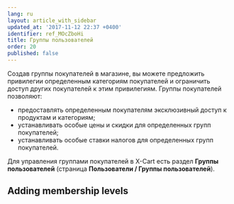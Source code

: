 ```yaml
---
lang: ru
layout: article_with_sidebar
updated_at: '2017-11-12 22:37 +0400'
identifier: ref_MOcZboHi
title: Группы пользователей
order: 20
published: false
---
```

Создав группы покупателей в магазине, вы можете предложить привилегии определенным категориям покупателей и ограничить доступ других покупателей к этим привилегиям. Группы покупателей позволяют:

*   предоставлять определенным покупателям эксклюзивный доступ к продуктам и категориям;
*   устанавливать особые цены и скидки для определенных групп покупателей;
*   устанавливать особые ставки налогов для определенных групп покупателей.

Для управления группами покупателей в X-Cart есть раздел **Группы пользователей** (страница **Пользователи / Группы пользователей**). 

## Adding membership levels


